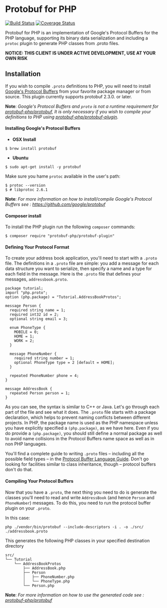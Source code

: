 Protobuf for PHP
================

[![Build Status](https://travis-ci.org/protobuf-php/protobuf-plugin.svg?branch=master)](https://travis-ci.org/protobuf-php/protobuf-plugin)
[![Coverage Status](https://coveralls.io/repos/protobuf-php/protobuf-plugin/badge.svg?branch=master&service=github)](https://coveralls.io/github/protobuf-php/protobuf-plugin?branch=master)

Protobuf for PHP is an implementation of Google's Protocol Buffers for the PHP
language, supporting its binary data serialization and including a `protoc`
plugin to generate PHP classes from .proto files.

**NOTICE: THIS CLIENT IS UNDER ACTIVE DEVELOPMENT, USE AT YOUR OWN RISK**

## Installation

If you wish to compile ```.proto``` definitions to PHP,
you will need to install [Google's Protocol Buffers](https://github.com/google/protobuf) from your favorite package manager or from source.
This plugin currently supports protobuf 2.3.0. or later.

**Note**: *Google's Protocol Buffers and ```proto``` is not a runtime requirement for [protobuf-php/protobuf](https://github.com/protobuf-php/protobuf), It is only necessary if you wish to compile your definitions to PHP using [protobuf-php/protobuf-plugin](https://github.com/protobuf-php/protobuf-plugin).*


#### Installing Google's Protocol Buffers

* **OSX Install**

```console
$ brew install protobuf
```

* **Ubuntu**

```console
$ sudo apt-get install -y protobuf
```

Make sure you hame ```protoc``` available in the user's path:
```console
$ protoc --version
$ # libprotoc 2.6.1
```

**Note**: *For more information on how to install/compile Google's Protocol Buffers see : https://github.com/google/protobuf*


#### Composer install

To install the PHP plugin run the following `composer` commands:

```console
$ composer require "protobuf-php/protobuf-plugin"
```

#### Defining Your Protocol Format

To create your address book application, you'll need to start with a ```.proto``` file. The definitions in a ```.proto``` file are simple: you add a message for each data structure you want to serialize, then specify a name and a type for each field in the message. Here is the ```.proto``` file that defines your messages, ```addressbook.proto```.

```
package tutorial;
import "php.proto";
option (php.package) = "Tutorial.AddressBookProtos";

message Person {
  required string name = 1;
  required int32 id = 2;
  optional string email = 3;

  enum PhoneType {
    MOBILE = 0;
    HOME = 1;
    WORK = 2;
  }

  message PhoneNumber {
    required string number = 1;
    optional PhoneType type = 2 [default = HOME];
  }

  repeated PhoneNumber phone = 4;
}

message AddressBook {
  repeated Person person = 1;
}
```

As you can see, the syntax is similar to C++ or Java. Let's go through each part of the file and see what it does.
The ```.proto``` file starts with a package declaration, which helps to prevent naming conflicts between different projects.
In PHP, the package name is used as the PHP namespace unless you have explicitly specified a ```(php.package)```, as we have here.
Even if you do provide a ```(php.package)```, you should still define a normal package as well to avoid name collisions in the Protocol Buffers name space as well as in non PHP languages.

You'll find a complete guide to writing ```.proto``` files – including all the possible field types – in the [Protocol Buffer Language Guide](https://developers.google.com/protocol-buffers/docs/proto). Don't go looking for facilities similar to class inheritance, though – protocol buffers don't do that.


#### Compiling Your Protocol Buffers

Now that you have a ```.proto```, the next thing you need to do is generate the classes you'll need to read and write ```AddressBook``` (and hence ```Person``` and ```PhoneNumber```) messages. To do this, you need to run the protocol buffer plugin on your ```.proto```.

In this case:

```console
php ./vendor/bin/protobuf --include-descriptors -i . -o ./src/ ./addressbook.proto
```

This generates the following PHP classes in your specified destination directory

```console
src/
└── Tutorial
    └── AddressBookProtos
        ├── AddressBook.php
        ├── Person
        │   ├── PhoneNumber.php
        │   └── PhoneType.php
        └── Person.php
```

**Note**: *For more information on how to use the generated code see : [protobuf-php/protobuf](https://github.com/protobuf-php/protobuf)*
